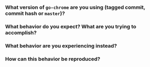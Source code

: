 <!--
Thank you for filing an issue! If this is a question or feature request, 
just delete everything here and write out the request, providing as much 
context as you can.
-->

### What version of `go-chrome` are you using (tagged commit, commit hash or `master`)?
<!--
A commit hash or tag is preferable. The master branch changes often.
-->


### What behavior do you expect? What are you trying to accomplish?
<!--
Please provide as much context as necessary to describe your goal.
-->


### What behavior are you experiencing instead?
<!--
Please include the log output of the command's behavior you are describing here as well.
-->


### How can this behavior be reproduced?
<!--
If possible, provide a recipe for reproducing the error. A complete runnable program 
is great. A link to play.golang.org is best.
-->
